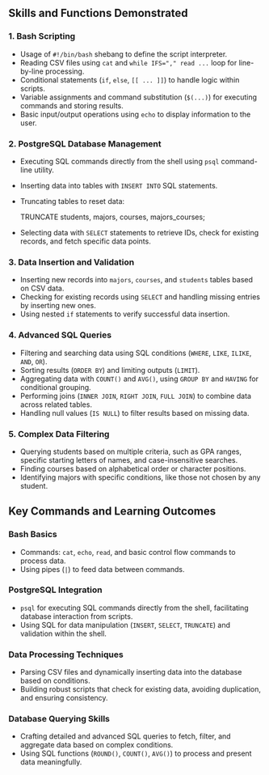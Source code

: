 ## Skills and Functions Demonstrated

### 1. **Bash Scripting**
- Usage of `#!/bin/bash` shebang to define the script interpreter.
- Reading CSV files using `cat` and `while IFS="," read ...` loop for line-by-line processing.
- Conditional statements (`if`, `else`, `[[ ... ]]`) to handle logic within scripts.
- Variable assignments and command substitution (`$(...)`) for executing commands and storing results.
- Basic input/output operations using `echo` to display information to the user.

### 2. **PostgreSQL Database Management**
- Executing SQL commands directly from the shell using `psql` command-line utility.
- Inserting data into tables with `INSERT INTO` SQL statements.
- Truncating tables to reset data:

  TRUNCATE students, majors, courses, majors_courses;

- Selecting data with `SELECT` statements to retrieve IDs, check for existing records, and fetch specific data points.

### 3. **Data Insertion and Validation**
- Inserting new records into `majors`, `courses`, and `students` tables based on CSV data.
- Checking for existing records using `SELECT` and handling missing entries by inserting new ones.
- Using nested `if` statements to verify successful data insertion.

### 4. **Advanced SQL Queries**
- Filtering and searching data using SQL conditions (`WHERE`, `LIKE`, `ILIKE`, `AND`, `OR`).
- Sorting results (`ORDER BY`) and limiting outputs (`LIMIT`).
- Aggregating data with `COUNT()` and `AVG()`, using `GROUP BY` and `HAVING` for conditional grouping.
- Performing joins (`INNER JOIN`, `RIGHT JOIN`, `FULL JOIN`) to combine data across related tables.
- Handling null values (`IS NULL`) to filter results based on missing data.

### 5. **Complex Data Filtering**
- Querying students based on multiple criteria, such as GPA ranges, specific starting letters of names, and case-insensitive searches.
- Finding courses based on alphabetical order or character positions.
- Identifying majors with specific conditions, like those not chosen by any student.

## Key Commands and Learning Outcomes

### **Bash Basics**
- Commands: `cat`, `echo`, `read`, and basic control flow commands to process data.
- Using pipes (`|`) to feed data between commands.

### **PostgreSQL Integration**
- `psql` for executing SQL commands directly from the shell, facilitating database interaction from scripts.
- Using SQL for data manipulation (`INSERT`, `SELECT`, `TRUNCATE`) and validation within the shell.

### **Data Processing Techniques**
- Parsing CSV files and dynamically inserting data into the database based on conditions.
- Building robust scripts that check for existing data, avoiding duplication, and ensuring consistency.

### **Database Querying Skills**
- Crafting detailed and advanced SQL queries to fetch, filter, and aggregate data based on complex conditions.
- Using SQL functions (`ROUND()`, `COUNT()`, `AVG()`) to process and present data meaningfully.

